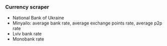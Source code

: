 ### Currency scraper

* National Bank of Ukraine
* Minyailo: average bank rate, average exchange points rate, average p2p rate
* Lviv bank rate
* Monobank rate

